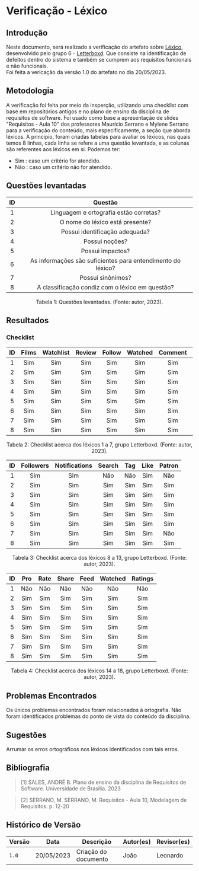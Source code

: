 # Verificação - Léxico

## Introdução

Neste documento, será realizado a verificação do artefato sobre [Léxico](https://github.com/Requisitos-de-Software/2023.1-Letterboxd/blob/master/docs/Modelagem/lexicos.md), desenvolvido pelo grupo 6 - [Letterboxd](https://github.com/Requisitos-de-Software/2023.1-Letterboxd/tree/master).
Que consiste na identificação de defeitos dentro do sistema e também se cumprem aos requisitos funcionais e não funcionais.
<br> Foi feita a vericação da versão 1.0 do artefato no dia 20/05/2023.

## Metodologia
A verificação foi feita por meio da insperção, utilizando uma checklist com base em repositórios antigos e no plano de ensino da disciplina de requisitos de software. Foi usado como base a apresentação de slides "Requisitos - Aula 10" dos professores Maurício Serrano e Mylene Serrano para a verificação do conteúdo, mais especificamente, a seção que aborda léxicos. A principio, foram criadas tabelas para avaliar os léxicos, nas quais temos 8 linhas, cada linha se refere a uma questão levantada, e as colunas
são referentes aos léxicos em si. Podemos ter:

   - Sim : caso um critério for atendido.
   - Não : caso um critério não for atendido.


## Questões levantadas

| ID  |                           Questão                           |
| :-: | :---------------------------------------------------------: |
|  1  |           Linguagem e ortografia estão corretas?            |
|  2  |               O nome do léxico está presente?               |
|  3  |               Possui identificação adequada?                |
|  4  |                       Possui noções?                        |
|  5  |                     Possui impactos?                        |
|  6  | As informações são suficientes para entendimento do léxico? |
|  7  |                      Possui sinônimos?                      |
|  8  | A classificação condiz com o léxico em questão?             |

<p style="text-align: center">
Tabela 1: Questões levantadas. (Fonte: autor, 2023).
</p>

## Resultados

### Checklist

| ID  | Films   | Watchlist | Review | Follow | Watched | Comment | List |
| :-: | :-----: | :------: | :--: | :-------: | :---: | :-----: | :-: |
|  1  |   Sim    |    Sim    |  Sim  |    Sim     |  Sim   |   Sim    | Sim  |
|  2  |   Sim    |    Sim    |  Sim  |    Sim     |  Sim   |   Sim    | Sim  |
|  3  |   Sim    |    Sim    |  Sim  |    Sim     |  Sim   |   Sim    | Sim  |
|  4  |   Sim    |    Sim    |  Sim  |    Sim     |  Sim   |   Sim    | Sim  |
|  5  |   Sim    |    Sim    |  Sim  |    Sim     |  Sim   |   Sim    | Sim  |
|  6  |   Sim    |    Sim    |  Sim  |    Sim     |  Sim   |   Sim    | Sim  |
|  7  |   Sim    |    Sim    |  Sim  |    Sim     |  Sim   |   Sim    | Sim  |
|  8  |   Sim    |    Sim    |  Sim  |    Sim     |  Sim   |   Sim    | Sim  |   

<div style="text-align: center">
<p>
Tabela 2: Checklist acerca dos léxicos 1 a 7, grupo Letterboxd. (Fonte: autor, 2023).
</p>
</div>

| ID  | Followers | Notifications | Search | Tag | Like | Patron | 
| :-: | :-----: | :------: | :-------: | :-------: | :------: | :-----: |
|  1  |   Sim    |    Sim    |  Não  |    Não     |  Sim   |   Não    | 
|  2  |   Sim    |    Sim    |  Sim  |    Sim     |  Sim   |   Sim    | 
|  3  |   Sim    |    Sim    |  Sim  |    Sim     |  Sim   |   Sim    | 
|  4  |   Sim    |    Sim    |  Sim  |    Sim     |  Sim   |   Sim    | 
|  5  |   Sim    |    Sim    |  Sim  |    Sim     |  Sim   |   Sim    | 
|  6  |   Sim    |    Sim    |  Sim  |    Sim     |  Sim   |   Sim    | 
|  7  |   Sim    |    Sim    |  Sim  |    Sim     |  Sim   |   Não    | 
|  8  |   Sim    |    Sim    |  Sim  |    Sim     |  Sim   |   Sim    | 

<div style="text-align: center">
<p>
Tabela 3: Checklist acerca dos léxicos 8 a 13, grupo Letterboxd. (Fonte: autor, 2023).
</p>
</div>

| ID  | Pro   | Rate | Share | Feed | Watched | Ratings | 
| :-: | :-----: | :------: | :--: | :-------: | :---: | :-----: | 
|  1  |   Não    |    Não    |  Não  |    Não     |  Não   |   Não    | 
|  2  |   Sim    |    Sim    |  Sim  |    Sim     |  Sim   |   Sim    | 
|  3  |   Sim    |    Sim    |  Sim  |    Sim     |  Sim   |   Sim    | 
|  4  |   Sim    |    Sim    |  Sim  |    Sim     |  Sim   |   Sim    | 
|  5  |   Sim    |    Sim    |  Sim  |    Sim     |  Sim   |   Sim    | 
|  6  |   Sim    |    Sim    |  Sim  |    Sim     |  Sim   |   Sim    | 
|  7  |   Sim    |    Sim    |  Sim  |    Sim     |  Sim   |   Sim    | 
|  8  |   Sim    |    Sim    |  Sim  |    Sim     |  Sim   |   Sim    |   

<div style="text-align: center">
<p>
Tabela 4: Checklist acerca dos léxicos 14 a 18, grupo Letterboxd. (Fonte: autor, 2023).
</p>
</div>

## Problemas Encontrados

Os únicos problemas encontrados foram relacionados à ortografia. Não foram identificados problemas do ponto de vista do conteúdo da disciplina. 

## Sugestões

Arrumar os erros ortográficos nos léxicos identificados com tais erros.

## Bibliografia

> [1] SALES, ANDRÉ B. Plano de ensino da disciplina de Requisitos de Software. Universidade de Brasília. 2023

> [2] SERRANO, M. SERRANO, M. Requisitos - Aula 10, Modelagem de Requisitos. p. 12-20

## Histórico de Versão

| Versão | Data       | Descrição                  | Autor(es)    | Revisor(es) |
| ------ | ---------- | -------------------------- | ------------ | ----------- |
| `1.0`  | 20/05/2023 | Criação do documento       |    João      |     Leonardo       |

